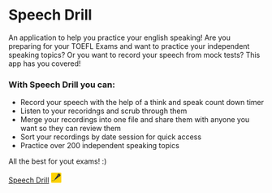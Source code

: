 # Speech Drill
An application to help you practice your english speaking!
Are you preparing for your TOEFL Exams and want to practice your independent speaking topics? Or you want to record your speech from mock tests? 
This app has you covered!

### With Speech Drill you can:

* Record your speech with the help of a think and speak count down timer
* Listen to your recoridngs and scrub through them
* Merge your recordings into one file and share them with anyone you want so they can review them
* Sort your recordings by date session for quick access
* Practice over 200 independent speaking topics

All the best for yout exams! :)

[Speech Drill](https://itunes.apple.com/us/app/speech-drill/id1433796147?ls=1&mt=8) ![Speech Drill Logo](/TOEFL-Speaking/Assets.xcassets/AppIcon.appiconset/Icon-App-20x20@1x.png)

 

